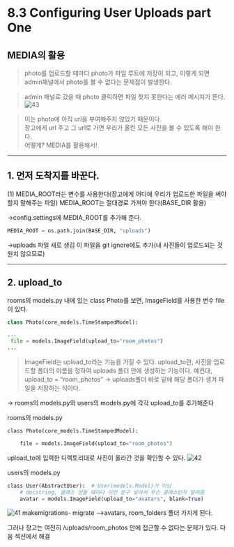 # 8.3 Configuring User Uploads part One  

## MEDIA의 활용  

> photo를 업로드할 때마다 photo가 파일 루트에 저장이 되고, 이렇게 되면 admin패널에서 photo를 볼 수 없다는 문제점이 발생한다.  

> admin 패널로 갔을 때 photo 클릭하면 파일 찾지 못한다는 에러 메시지가 뜬다.  
![43](https://user-images.githubusercontent.com/59404684/90905988-ed959d80-e40b-11ea-8079-97503efa7faa.PNG)

> 이는 photo에 아직 url을 부여해주지 않았기 때문이다.  
> 장고에게 url 주고 그 url로 가면 우리가 올린 모든 사진을 볼 수 있도록 해야 한다.  
어떻게? MEDIA를 활용해서!

<hr/>

## 1. 먼저 도착지를 바꾼다.       
(1) MEDIA_ROOT라는 변수를 사용한다(장고에게 어디에 우리가 업로드한 파일을 써야 할지 말해주는 파일)
   MEDIA_ROOT는 절대경로 가져야 한다(BASE_DIR 활용)

->config.settings에 MEDIA_ROOT를 추가해 준다.

```python
MEDIA_ROOT = os.path.join(BASE_DIR, "uploads")
```
  
->uploads 파일 새로 생김
이 파일을 git ignore에도 추가(내 사진들이 업로드되는 것 원치 않으므로)

<hr/>

## 2. upload_to
   rooms의 models.py 내에 있는 class Photo를 보면,
   ImageField를 사용한 변수 file이 있다.
   ```python
   class Photo(core_models.TimeStampedModel):

...
    file = models.ImageField(upload_to="room_photos")
...
  
   ```
   
>   ImageField는 upload_to라는 기능을 가질 수 있다.
>   upload_to란, 
>   사진을 업로드할 폴더의 이름을 정하여 uploads 폴더 안에 생성하는 기능이다.
>  예컨대,
>   upload_to = “room_photos” -> uploads폴더 바로 밑에 해당 폴더가 생겨 파일을 저장하는 식이다.
   

-> rooms의 models.py와 users의 models.py에 각각 upload_to를 추가해준다  

rooms의 models.py
```python
class Photo(core_models.TimeStampedModel):

    file = models.ImageField(upload_to="room_photos")
```
upload_to에 입력한 디렉토리대로 사진이 올라간 것을 확인할 수 있다.
![42](https://user-images.githubusercontent.com/59404684/90907639-2e8eb180-e40e-11ea-9354-bf3a88f6c8a3.PNG)


users의 models.py

```python
class User(AbstractUser):  # User(models.Model)가 아님
    # docstring, 클래스 만들 때마다 이런 문구 넣어서 무슨 클래스인지 알려줌
    avatar = models.ImageField(upload_to="avatars", blank=True)

```

![41](https://user-images.githubusercontent.com/59404684/90907636-2d5d8480-e40e-11ea-919d-0df2036971d4.PNG)
makemigrations- migrate
-->avatars, room_folders 폴더 가지게 된다.

그러나 장고는 여전히 /uploads/room_photos 안에 접근할 수 없다는 문제가 있다.
다음 섹션에서 해결

